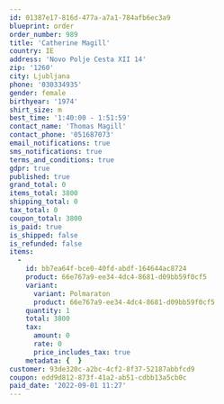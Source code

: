 ```yaml
---
id: 01387e17-816d-477a-a7a1-784afb6ec3a9
blueprint: order
order_number: 989
title: 'Catherine Magill'
country: IE
address: 'Novo Polje Cesta XII 14'
zip: '1260'
city: Ljubljana
phone: '030334935'
gender: female
birthyear: '1974'
shirt_size: m
best_time: '1:40:00 - 1:51:59'
contact_name: 'Thomas Magill'
contact_phone: '051687073'
email_notifications: true
sms_notifications: true
terms_and_conditions: true
gdpr: true
published: true
grand_total: 0
items_total: 3800
shipping_total: 0
tax_total: 0
coupon_total: 3800
is_paid: true
is_shipped: false
is_refunded: false
items:
  -
    id: bb7ea64f-bce0-40fd-abdf-164644ac8724
    product: 66e767a9-ee34-4dc4-8681-d09bb59f0cf5
    variant:
      variant: Polmaraton
      product: 66e767a9-ee34-4dc4-8681-d09bb59f0cf5
    quantity: 1
    total: 3800
    tax:
      amount: 0
      rate: 0
      price_includes_tax: true
    metadata: {  }
customer: 93de320c-a2bc-4cf2-8f37-52187abbfcd9
coupon: edd9d812-873f-41a2-ab51-cdbb13a5cb0c
paid_date: '2022-09-01 11:27'
---
```

